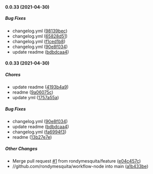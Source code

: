 #### 0.0.33 (2021-04-30)

##### Bug Fixes

*  changelog.yml ([98139bec](https://github.com/rondymesquita/workflow-node/commit/98139bec186e8bb154a8cf65a992f18ba80bdd3b))
*  changelog.yml ([65828d51](https://github.com/rondymesquita/workflow-node/commit/65828d5115261c522ed70dafe01910a74c870419))
*  changelog.yml ([f1ced1b8](https://github.com/rondymesquita/workflow-node/commit/f1ced1b86ee5116590b46b59c7fa754a73c4da00))
*  changelog.yml ([90e8f034](https://github.com/rondymesquita/workflow-node/commit/90e8f03410f2b6e31d97a955bad80f30f65e5031))
*  update readme ([bdbdcaa4](https://github.com/rondymesquita/workflow-node/commit/bdbdcaa4fb720a663fc89966eb5516181349e6a3))

#### 0.0.33 (2021-04-30)

##### Chores

*  update readme ([4193b4a9](https://github.com/rondymesquita/workflow-node/commit/4193b4a9402dcb303fc50f9ec7ac21c3fbc89ac6))
*  readme ([9a06075c](https://github.com/rondymesquita/workflow-node/commit/9a06075c31a87db4faf4a0735057afbb9ed12968))
*  update yml ([1757a55a](https://github.com/rondymesquita/workflow-node/commit/1757a55ab50e81aaec11c734fc5e3862bf5aa3a1))

##### Bug Fixes

*  changelog.yml ([90e8f034](https://github.com/rondymesquita/workflow-node/commit/90e8f03410f2b6e31d97a955bad80f30f65e5031))
*  update readme ([bdbdcaa4](https://github.com/rondymesquita/workflow-node/commit/bdbdcaa4fb720a663fc89966eb5516181349e6a3))
*  changelog.yml ([fa6994f3](https://github.com/rondymesquita/workflow-node/commit/fa6994f3a1d7890f4bf05a8e68a89280cc79a1a4))
*  readme ([13b27e7e](https://github.com/rondymesquita/workflow-node/commit/13b27e7ecbd5d570333654be6d8972741f992f9a))

##### Other Changes

*  Merge pull request [#1](https://github.com/rondymesquita/workflow-node/pull/1) from rondymesquita/feature ([e04c457c](https://github.com/rondymesquita/workflow-node/commit/e04c457c7ee849cac14643d7482ef45c9c0ce1d8))
* //github.com/rondymesquita/workflow-node into main ([a1b433be](https://github.com/rondymesquita/workflow-node/commit/a1b433be3a8123d16650cf34490f381cbd62ee9f))

